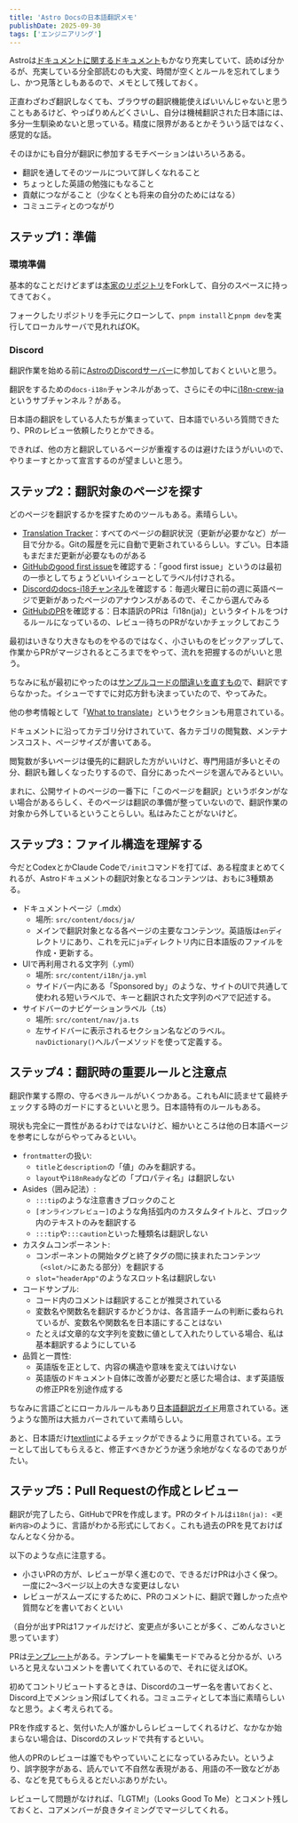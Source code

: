 ```yaml
---
title: 'Astro Docsの日本語翻訳メモ'
publishDate: 2025-09-30
tags: ['エンジニアリング']
---
```


Astroは[ドキュメントに関するドキュメント](https://contribute.docs.astro.build/)もかなり充実していて、読めば分かるが、充実している分全部読むのも大変、時間が空くとルールを忘れてしまうし、かつ見落としもあるので、メモとして残しておく。

正直わざわざ翻訳しなくても、ブラウザの翻訳機能使えばいいんじゃないと思うこともあるけど、やっぱりめんどくさいし、自分は機械翻訳された日本語には、多分一生馴染めないと思っている。精度に限界があるとかそういう話ではなく、感覚的な話。

そのほかにも自分が翻訳に参加するモチベーションはいろいろある。

*   翻訳を通してそのツールについて詳しくなれること
*   ちょっとした英語の勉強にもなること
*   貢献につながること（少なくとも将来の自分のためにはなる）
*   コミュニティとのつながり

## ステップ1：準備

### 環境準備

基本的なことだけどまずは[本家のリポジトリ](https://github.com/withastro/docs)をForkして、自分のスペースに持ってきておく。

フォークしたリポジトリを手元にクローンして、`pnpm install`と`pnpm dev`を実行してローカルサーバで見れればOK。

### Discord

翻訳作業を始める前に[AstroのDiscordサーバー](https://astro.build/chat/)に参加しておくといいと思う。

翻訳をするための`docs-i18n`チャンネルがあって、さらにその中に[i18n-crew-ja](https://discord.com/channels/830184174198718474/972429103821111326)というサブチャンネル？がある。

日本語の翻訳をしている人たちが集まっていて、日本語でいろいろ質問できたり、PRのレビュー依頼したりとかできる。

できれば、他の方と翻訳しているページが重複するのは避けたほうがいいので、やりまーすとかって宣言するのが望ましいと思う。

## ステップ2：翻訳対象のページを探す

どのページを翻訳するかを探すためのツールもある。素晴らしい。

*   [Translation Tracker](https://i18n.docs.astro.build/)：すべてのページの翻訳状況（更新が必要かなど）が一目で分かる。Gitの履歴を元に自動で更新されているらしい。すごい。日本語もまだまだ更新が必要なものがある
*   [GitHubのgood first issue](https://github.com/withastro/docs/pulls?q=is%3Aopen+is%3Apr+label%3A%22good+first+issue%22)を確認する：「good first issue」というのは最初の一歩としてちょうどいいイシューとしてラベル付けされる。
*   [Discordのdocs-i18チャンネル](https://discord.com/channels/830184174198718474/867764597838184478)を確認する：毎週火曜日に前の週に英語ページで更新があったページのアナウンスがあるので、そこから選んでみる
*   [GitHubのPR](https://github.com/withastro/docs/pulls)を確認する：日本語訳のPRは「i18n(ja)」というタイトルをつけるルールになっているの、レビュー待ちのPRがないかチェックしておこう

最初はいきなり大きなものをやるのではなく、小さいものをピックアップして、作業からPRがマージされるところまでをやって、流れを把握するのがいいと思う。

ちなみに私が最初にやったのは[サンプルコードの間違いを直すもの](https://github.com/withastro/docs/issues/117130)で、翻訳ですらなかった。イシューですでに対応方針も決まっていたので、やってみた。

他の参考情報として「[What to translate](https://contribute.docs.astro.build/guides/i18n/#what-to-translate)」というセクションも用意されている。

ドキュメントに沿ってカテゴリ分けされていて、各カテゴリの閲覧数、メンテナンスコスト、ページサイズが書いてある。

閲覧数が多いページは優先的に翻訳した方がいいけど、専門用語が多いとその分、翻訳も難しくなったりするので、自分にあったページを選んでみるといい。

まれに、公開サイトのページの一番下に「このページを翻訳」というボタンがない場合があるらしく、そのページは翻訳の準備が整っていないので、翻訳作業の対象から外しているということらしい。私はみたことがないけど。

## ステップ3：ファイル構造を理解する

今だとCodexとかClaude Codeで`/init`コマンドを打てば、ある程度まとめてくれるが、Astroドキュメントの翻訳対象となるコンテンツは、おもに3種類ある。

*   ドキュメントページ（.mdx）
    *   場所: `src/content/docs/ja/`
    *   メインで翻訳対象となる各ページの主要なコンテンツ。英語版は`en`ディレクトリにあり、これを元に`ja`ディレクトリ内に日本語版のファイルを作成・更新する。
*   UIで再利用される文字列（.yml）
    *   場所: `src/content/i18n/ja.yml`
    *   サイドバー内にある「Sponsored by」のような、サイトのUIで共通して使われる短いラベルで、キーと翻訳された文字列のペアで記述する。
*   サイドバーのナビゲーションラベル（.ts）
    *   場所: `src/content/nav/ja.ts`
    *   左サイドバーに表示されるセクション名などのラベル。`navDictionary()`ヘルパーメソッドを使って定義する。

## ステップ4：翻訳時の重要ルールと注意点

翻訳作業する際の、守るべきルールがいくつかある。これもAIに読ませて最終チェックする時のガードにするといいと思う。日本語特有のルールもある。

現状も完全に一貫性があるわけではないけど、細かいところは他の日本語ページを参考にしながらやってみるといい。

*   `frontmatter`の扱い:
    *   `title`と`description`の「値」のみを翻訳する。
    *   `layout`や`i18nReady`などの「プロパティ名」は翻訳しない
*   Asides（囲み記法）:
    *   `:::tip`のような注意書きブロックのこと
    *   `[オンラインプレビュー]`のような角括弧内のカスタムタイトルと、ブロック内のテキストのみを翻訳する
    *   `:::tip`や`:::caution`といった種類名は翻訳しない
*   カスタムコンポーネント:
    *   コンポーネントの開始タグと終了タグの間に挟まれたコンテンツ（`<slot/>`にあたる部分）を翻訳する
    *   `slot="headerApp"`のようなスロット名は翻訳しない
*   コードサンプル:
    *   コード内のコメントは翻訳することが推奨されている
    *   変数名や関数名を翻訳するかどうかは、各言語チームの判断に委ねられているが、変数名や関数名を日本語にすることはない
    *   たとえば文章的な文字列を変数に値として入れたりしている場合、私は基本翻訳するようにしている
*   品質と一貫性:
    *   英語版を正として、内容の構造や意味を変えてはいけない
    *   英語版のドキュメント自体に改善が必要だと感じた場合は、まず英語版の修正PRを別途作成する

ちなみに言語ごとにローカルルールもあり[日本語翻訳ガイド](https://github.com/withastro/docs/blob/main/i18n-guides/%E6%97%A5%E6%9C%AC%E8%AA%9E.md)用意されている。迷うような箇所は大抵カバーされていて素晴らしい。

あと、日本語だけ[textlint](https://github.com/textlint/textlint)によるチェックができるように用意されている。エラーとして出してもらえると、修正すべきかどうか迷う余地がなくなるのでありがたい。

## ステップ5：Pull Requestの作成とレビュー

翻訳が完了したら、GitHubでPRを作成します。PRのタイトルは`i18n(ja): <更新内容>`のように、言語がわかる形式にしておく。これも過去のPRを見ておけばなんとなく分かる。

以下のような点に注意する。

*   小さいPRの方が、レビューが早く進むので、できるだけPRは小さく保つ。一度に2〜3ページ以上の大きな変更はしない
*   レビューがスムーズにするために、PRのコメントに、翻訳で難しかった点や質問などを書いておくといい

（自分が出すPRは1ファイルだけど、変更点が多いことが多く、ごめんなさいと思っています）

PRは[テンプレート](https://github.com/withastro/docs/blob/main/.github/PULL_REQUEST_TEMPLATE.md)がある。テンプレートを編集モードでみると分かるが、いろいろと見えないコメントを書いてくれているので、それに従えばOK。

初めてコントリビュートするときは、Discordのユーザー名を書いておくと、Discord上でメンション飛ばしてくれる。コミュニティとして本当に素晴らしいなと思う。よく考えられてる。

PRを作成すると、気付いた人が誰かしらレビューしてくれるけど、なかなか始まらない場合は、Discordのスレッドで共有するといい。

他人のPRのレビューは誰でもやっていいことになっているみたい。というより、誤字脱字がある、読んでいて不自然な表現がある、用語の不一致などがある、などを見てもらえるとだいぶありがたい。

レビューして問題がなければ、「LGTM!」（Looks Good To Me）とコメント残しておくと、コアメンバーが良きタイミングでマージしてくれる。
